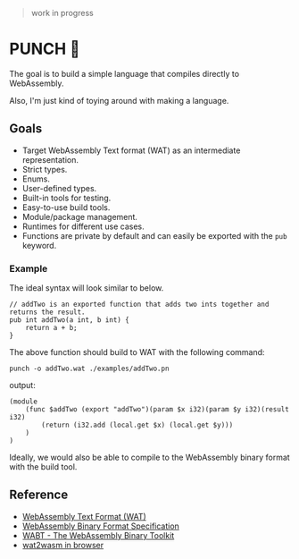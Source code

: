 > work in progress

# PUNCH 🥊
The goal is to build a simple language that compiles directly to WebAssembly.

Also, I'm just kind of toying around with making a language.

## Goals
* Target WebAssembly Text format (WAT) as an intermediate representation.
* Strict types.
* Enums.
* User-defined types.
* Built-in tools for testing.
* Easy-to-use build tools.
* Module/package management.
* Runtimes for different use cases.
* Functions are private by default and can easily be exported with the `pub` keyword.

### Example

The ideal syntax will look similar to below.

```punch
// addTwo is an exported function that adds two ints together and returns the result.
pub int addTwo(a int, b int) {
    return a + b;
}
```

The above function should build to WAT with the following command:

```
punch -o addTwo.wat ./examples/addTwo.pn
```

output:
```wat
(module
    (func $addTwo (export "addTwo")(param $x i32)(param $y i32)(result i32)
        (return (i32.add (local.get $x) (local.get $y)))
    )
)
```
Ideally, we would also be able to compile to the WebAssembly binary format with the build tool.

## Reference
- [WebAssembly Text Format (WAT)](https://webassembly.github.io/spec/core/text/index.html)
- [WebAssembly Binary Format Specification](https://webassembly.github.io/spec/core/binary/index.html)
- [WABT - The WebAssembly Binary Toolkit](https://github.com/WebAssembly/wabt)
- [wat2wasm in browser](https://webassembly.github.io/wabt/demo/wat2wasm/)